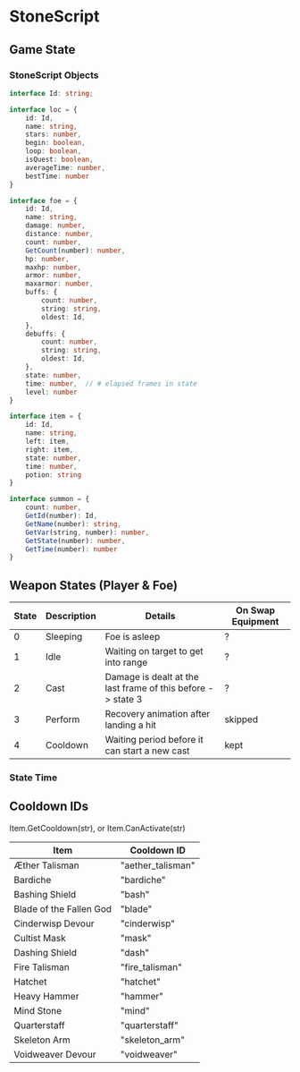 # StoneScript

## Game State

### StoneScript Objects

```ts
interface Id: string;
```

```ts
interface loc = {
    id: Id,
    name: string,
    stars: number,
    begin: boolean,
    loop: boolean,
    isQuest: boolean,
    averageTime: number,
    bestTime: number
}
```

```ts
interface foe = {
    id: Id,
    name: string,
    damage: number,
    distance: number,
    count: number,
    GetCount(number): number,
    hp: number,
    maxhp: number,
    armor: number,
    maxarmor: number,
    buffs: {
        count: number,
        string: string,
        oldest: Id,
    },
    debuffs: {
        count: number,
        string: string,
        oldest: Id,
    },
    state: number,
    time: number,  // # elapsed frames in state
    level: number
}
```

```ts
interface item = {
    id: Id,
    name: string,
    left: item,
    right: item,
    state: number,
    time: number,
    potion: string
}
```

```ts
interface summon = {
    count: number,
    GetId(number): Id,
    GetName(number): string,
    GetVar(string, number): number,
    GetState(number): number,
    GetTime(number): number
}
```

## Weapon States (Player & Foe)

State | Description | Details | On Swap Equipment
------|-------------|--------|------------------
0     |   Sleeping  | Foe is asleep | ?
1     |   Idle      | Waiting on target to get into range | ?
2     |   Cast      | Damage is dealt at the last frame of this before -> state 3 | ?
3     |   Perform   | Recovery animation after landing a hit | skipped
4     |   Cooldown  | Waiting period before it can start a new cast | kept

### State Time



## Cooldown IDs

Item.GetCooldown(str), or 
Item.CanActivate(str)

Item | 	Cooldown ID
------| -----	
Æther Talisman | "aether_talisman"
Bardiche | "bardiche"
Bashing Shield | "bash"
Blade of the Fallen God | "blade"
Cinderwisp Devour | "cinderwisp"
Cultist Mask | "mask"
Dashing Shield | "dash"
Fire Talisman | "fire_talisman"
Hatchet | "hatchet"
Heavy Hammer | "hammer"
Mind Stone | "mind"
Quarterstaff | "quarterstaff"
Skeleton Arm | "skeleton_arm"
Voidweaver Devour | "voidweaver"